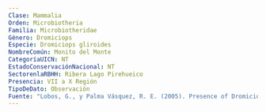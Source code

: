 ```yaml
---
Clase: Mammalia
Orden: Microbiotheria
Familia: Microbiotheridae
Género: Dromiciops
Especie: Dromiciops gliroides
NombreComún: Monito del Monte
CategoríaUICN: NT
EstadoConservaciónNacional: NT
SectorenlaRBHH: Ribera Lago Pirehueico
Presencia: VII a X Región
TipoDeDato: Observación
Fuente: "Lobos, G., y Palma Vásquez, R. E. (2005). Presence of Dromiciops gliroides (Microbiotheria: Microbiotheriidae) in the deciduous forests of central Chile."
---
```

